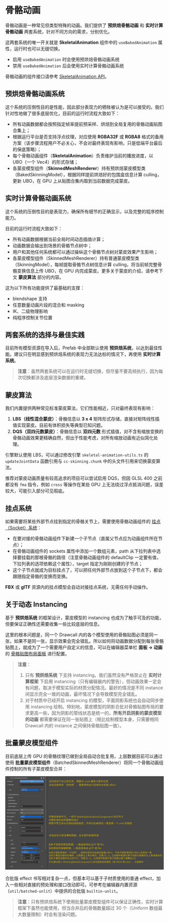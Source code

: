 # 骨骼动画

骨骼动画是一种常见但类型特殊的动画。我们提供了 **预烘焙骨骼动画** 和 **实时计算骨骼动画** 两套系统，针对不同方向的需求，分别优化。

这两套系统的唯一开关就是 **SkeletalAnimation** 组件中的 `useBakedAnimation` 属性，运行时也可以无缝切换。

- 启用 `useBakedAnimation` 时会使用预烘焙骨骼动画系统
- 禁用 `useBakedAnimation` 后会使用实时计算骨骼动画系统

骨骼动画的组件接口请参考 [SkeletalAnimation API](__APIDOC__/zh/#/docs/3.3/zh/animation/Class/SkeletalAnimation)。

## 预烘焙骨骼动画系统

这个系统的压倒性目的是性能，因此部分表现力的牺牲被认为是可以接受的。我们针对性地做了很多底层优化，目前的运行时流程大致如下：

- 所有动画数据都会按照指定帧率提前预采样、烘焙到全局复用的骨骼动画贴图合集上；
- 根据运行平台是否支持浮点纹理，对应使用 **RGBA32F** 或 **RGBA8** 格式的备用方案（该步骤流程用户不必关心，不会对最终表现有影响，只是低端平台最后的保底策略）；
- 每个骨骼动画组件（**SkeletalAnimation**）负责维护当前的播放进度，以 UBO（一个 Vec4）的形式存储；
- 各蒙皮模型组件（**SkinnedMeshRenderer**）持有预烘焙蒙皮模型类（BakedSkinningModel），根据同样提前烘焙好的包围盒信息计算 culling，更新 UBO，在 GPU 上从贴图合集内取到当前数据完成蒙皮。

## 实时计算骨骼动画系统

这个系统的压倒性目的是表现力，确保所有细节的正确显示，以及完整的程序控制能力。

目前的运行时流程大致如下：

- 所有动画数据根据当前全局时间动态插值计算；
- 动画数据会输出到场景的骨骼节点树中；
- 用户和其他任何系统都可以通过操纵这个骨骼节点树对蒙皮效果产生影响；
- 各蒙皮模型组件（SkinnedMeshRenderer）持有普通蒙皮模型类（SkinningModel），每帧提取骨骼节点树信息计算 culling，将当前帧完整骨骼变换信息上传 UBO，在 GPU 内完成蒙皮。更多关于蒙皮的介绍，请参考下文 **蒙皮算法** 部分的内容。

这为以下所有功能提供了最基础的支撑：

- blendshape 支持
- 任意数量动画片段的混合和 masking
- IK、二级物理影响
- 纯程序控制关节位置

## 两套系统的选择与最佳实践

目前所有模型资源在导入后，Prefab 中全部默认使用 **预烘焙系统**，以达到最佳性能。建议只在明显感到预烘焙系统的表现力无法达标的情况下，再使用 **实时计算系统**。

> **注意**：虽然两套系统可以在运行时无缝切换，但尽量不要高频执行，因为每次切换都涉及底层渲染数据的重建。

## 蒙皮算法

我们内置提供两种常见标准蒙皮算法，它们性能相近，只对最终表现有影响：

1. **LBS（线性混合蒙皮）**：骨骼信息以 **3 x 4** 矩阵形式存储，直接对矩阵线性插值实现蒙皮。目前有体积损失等典型已知问题。
2. **DQS（双四元数蒙皮）**：骨骼信息以 **双四元数** 形式插值，对不含有缩放变换的骨骼动画效果更精确自然，但出于性能考虑，对所有缩放动画有近似简化处理。

引擎默认使用 LBS，可以通过修改引擎 `skeletal-animation-utils.ts` 的 `updateJointData` 函数引用与 `cc-skinning.chunk` 中的头文件引用来切换蒙皮算法。

推荐对蒙皮动画质量有较高追求的项目可以尝试启用 DQS，但因 GLSL 400 之前都没有 `fma` 指令，例如 `cross` 等操作在某些 GPU 上无法绕过浮点抵消问题，误差较大，可能引入部分可见瑕疵。

## 挂点系统

如果需要将某些外部节点挂到指定的骨骼关节上，需要使用骨骼动画组件的 [挂点（Socket）系统](../editor/components/spine.md#spine-%E6%8C%82%E7%82%B9)：

- 在要对接的骨骼动画组件下新建一个子节点（直属父节点应为动画组件所在节点）；
- 在骨骼动画组件的 sockets 属性中添加一个数组元素，path 从下拉列表中选择要挂载的那根骨骼的路径（注意骨骼动画组件的 defaultClip 一定要有值，下拉列表的选项依赖这个属性），target 指定为刚刚创建的子节点；
- 这个子节点就成为目标挂点了，可以把任何外部节点放到这个子节点下，都会跟随指定骨骼的变换而变换。

**FBX** 或 **glTF** 资源内的挂点模型会自动对接挂点系统，无需任何手动操作。

## 关于动态 Instancing

基于 **预烘焙系统** 的框架设计，蒙皮模型的 instancing 也成为了触手可及的功能，但要保证正确性还需要收集一些比较底层的信息。

这里的根本问题是，同一个 Drawcall 内的各个模型使用的骨骼贴图必须是同一张，如果不是同一张，显示效果会完全错乱。所以如何将动画数据分配到每张骨骼贴图上，就成为了一个需要用户自定义的信息，可以在编辑器菜单栏 **面板 -> 动画** 的 [骨骼贴图布局面板](joint-texture-layout.md) 进行配置。

> **注意**：
> 1. 只有 **预烘焙系统** 下支持 instancing。我们虽然没有严格禁止在 **实时计算框架** 下启用 instancing（只有编辑器内的警告），但动画效果一定会有问题，取决于模型实际的材质分配情况。最好的情况是不同 instance 间显示完全一致的动画，最坏情况下会导致模型完全错乱。
> 2. 对于材质中已经开启 instancing 的模型，平面阴影系统也会自动同步使用 instancing 绘制。特别地，蒙皮模型的阴影合批对骨骼贴图布局的要求更高一些，因为阴影的管线状态是统一的，**所有开启阴影的蒙皮模型的动画** 都需要保证在同一张贴图上（相比绘制模型本身，只需要相同 Drawcall 内的 instance 之间保持骨骼贴图一致）。

## 批量蒙皮模型组件

目前底层上传 GPU 的骨骼纹理已做到全局自动合批复用，上层数据目前可以通过使用 **批量蒙皮模型组件**（BatchedSkinnedMeshRenderer）将同一个骨骼动画组件控制的所有子蒙皮模型合并：

![batched-skinning-model](./animation/batched-skinning-model-component.png)

合批版 effect 书写相对复杂一点，但基本可以基于子材质使用的普通 effect，加入一些相对直接的预处理和接口改动即可。可参考在编辑器内置资源（`util/batched-unlit`）中提供的合批版 `builtin-unlit`。

> **注意**：只有预烘焙系统下使用批量蒙皮模型组件可以保证正确性，实时计算框架下虽然也能使用，但当合并后的骨骼数量超过 30 个（Uniform 数组最大数量限制）时会有渲染问题。
